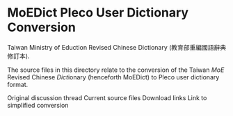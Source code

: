# MoEDict Pleco User Dictionary Conversion
Taiwan Ministry of Eduction Revised Chinese Dictionary (教育部重編國語辭典修訂本).

The source files in this directory relate to the conversion of the Taiwan *MoE* Revised Chinese *Dict*ionary (henceforth MoEDict) to Pleco user dictionary format.

Original discussion thread
Current source files 
Download links
Link to simplified conversion
